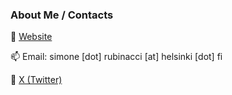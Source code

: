 ### About Me / Contacts

🔭 [Website](srubinacci.github.io)

📫 Email: simone [dot] rubinacci [at] helsinki [dot] fi

💬 [X (Twitter)](https://twitter.com/simrubk)


<!--
**srubinacci/srubinacci** is a ✨ _special_ ✨ repository because its `README.md` (this file) appears on your GitHub profile.

Here are some ideas to get you started:

- 🔭 I’m currently working on ...
- 🌱 I’m currently learning ...
- 👯 I’m looking to collaborate on ...
- 🤔 I’m looking for help with ...
- 💬 Ask me about ...
- 📫 How to reach me: mailto:
- 😄 Pronouns: He/him
- ⚡ Fun fact: ...
-->
